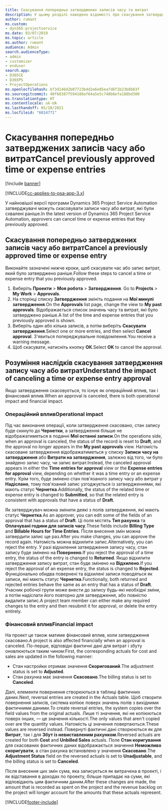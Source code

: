 ```yaml
---
title: Скасування попередньо затверджених записів часу та витрат
description: У цьому розділі наведено відомості про скасування затвердженого часу та транзакцій за витратами проекту.
author: rumant
ms.custom:
- dyn365-projectservice
ms.date: 03/07/2019
ms.topic: article
ms.author: rumant
audience: Admin
search.audienceType:
- admin
- customizer
- enduser
search.app:
- D365CE
- D365PS
- ProjectOperations
ms.openlocfilehash: bf3d146d2b07723b4d2e6e85eafd6f1b23b8b83f
ms.sourcegitcommit: 40f68387f594180af64a5e5c748b6efa188bd300
ms.translationtype: HT
ms.contentlocale: uk-UA
ms.lasthandoff: 05/10/2021
ms.locfileid: "6014771"
---
```

# <a name="cancel-previously-approved-time-or-expense-entries"></a><span data-ttu-id="73b9c-103">Скасування попередньо затверджених записів часу або витрат</span><span class="sxs-lookup"><span data-stu-id="73b9c-103">Cancel previously approved time or expense entries</span></span>

[!include [banner](../includes/psa-now-project-operations.md)]

[!INCLUDE[cc-applies-to-psa-app-3.x](../includes/cc-applies-to-psa-app-3x.md)]

<span data-ttu-id="73b9c-104">У найновішої версії програми Dynamics 365 Project Service Automation затверджувачі можуть скасовувати записи часу або витрат, які були схвалені раніше.</span><span class="sxs-lookup"><span data-stu-id="73b9c-104">In the latest version of Dynamics 365 Project Service Automation, approvers can cancel time or expense entries that they previously approved.</span></span>

## <a name="cancel-a-previously-approved-time-or-expense-entry"></a><span data-ttu-id="73b9c-105">Скасування попередньо затверджених записів часу або витрат</span><span class="sxs-lookup"><span data-stu-id="73b9c-105">Cancel a previously approved time or expense entry</span></span>

<span data-ttu-id="73b9c-106">Виконайте зазначені нижче кроки, щоб скасувати час або запис витрат, який було затверджено раніше.</span><span class="sxs-lookup"><span data-stu-id="73b9c-106">Follow these steps to cancel a time or expense entry that you previously approved.</span></span>

1. <span data-ttu-id="73b9c-107">Виберіть **Проекти** \> **Моя робота** \> **Затвердження**. </span><span class="sxs-lookup"><span data-stu-id="73b9c-107">Go to **Projects** \> **My Work** \> **Approvals**.</span></span>
2. <span data-ttu-id="73b9c-108">На сторінці списку **Затвердження** змініть подання на **Мої минулі затвердження**.</span><span class="sxs-lookup"><span data-stu-id="73b9c-108">On the **Approvals** list page, change the view to **My past approvals**.</span></span> <span data-ttu-id="73b9c-109">Відображається список значень часу та витрат, які було затверджено раніше.</span><span class="sxs-lookup"><span data-stu-id="73b9c-109">A list of the time and expense entries that you previously approved is shown.</span></span>
3. <span data-ttu-id="73b9c-110">Виберіть один або кілька записів, а потім виберіть **Скасувати затвердження**.</span><span class="sxs-lookup"><span data-stu-id="73b9c-110">Select one or more entries, and then select **Cancel approval**.</span></span> <span data-ttu-id="73b9c-111">З'явиться попереджувальне повідомлення.</span><span class="sxs-lookup"><span data-stu-id="73b9c-111">You receive a warning message.</span></span>
4. <span data-ttu-id="73b9c-112">Щоб скасувати, натисніть кнопку **ОК**.</span><span class="sxs-lookup"><span data-stu-id="73b9c-112">Select **OK** to cancel the approval.</span></span>

## <a name="understand-the-impact-of-canceling-a-time-or-expense-entry-approval"></a><span data-ttu-id="73b9c-113">Розуміння наслідків скасування затвердження запису часу або витрат</span><span class="sxs-lookup"><span data-stu-id="73b9c-113">Understand the impact of canceling a time or expense entry approval</span></span>

<span data-ttu-id="73b9c-114">Якщо затвердження скасовується, то існує як операційний вплив, так і фінансовий вплив.</span><span class="sxs-lookup"><span data-stu-id="73b9c-114">When an approval is canceled, there is both operational impact and financial impact.</span></span>

### <a name="operational-impact"></a><span data-ttu-id="73b9c-115">Операційний вплив</span><span class="sxs-lookup"><span data-stu-id="73b9c-115">Operational impact</span></span>

<span data-ttu-id="73b9c-116">Під час виконання операції, коли затвердження скасовано, стан запису буде скинуто до **Чернетки**, а затвердження більше не відображатиметься в поданні **Мої останні записи**.</span><span class="sxs-lookup"><span data-stu-id="73b9c-116">On the operations side, when an approval is canceled, the status of the record is reset to **Draft**, and the approval no longer appears in the **My past approvals** view.</span></span> <span data-ttu-id="73b9c-117">Натомість скасоване затвердження відображатиметься у списку **Записи часу на затвердження** або **Витрати на затвердження**, залежно від того, чи було знайдено запис часу, чи запис витрат.</span><span class="sxs-lookup"><span data-stu-id="73b9c-117">Instead, the canceled approval appears in either the **Time entries for approval** view or the **Expense entries for approval** view, depending on whether it was a time entry or an expense entry.</span></span> <span data-ttu-id="73b9c-118">Крім того, буде змінено стан пов'язаного запису часу або витрат у **Надіслано**, тому пов'язаний запис узгоджується із затвердженнями, які мають статус **Чернетка**.</span><span class="sxs-lookup"><span data-stu-id="73b9c-118">Additionally, the status of the related time or expense entry is changed to **Submitted**, so that the related entry is consistent with approvals that have a status of **Draft**.</span></span>

<span data-ttu-id="73b9c-119">Як затверджувач можна змінити деякі з полів затвердження, які мають статус **Чернетка**.</span><span class="sxs-lookup"><span data-stu-id="73b9c-119">As an approver, you can edit some of the fields of an approval that has a status of **Draft**.</span></span> <span data-ttu-id="73b9c-120">Ці поля містять **Тип рахунка** та **Оплачувані години для записів часу**.</span><span class="sxs-lookup"><span data-stu-id="73b9c-120">These fields include **Billing Type** and **Billable Hours for Time Entries**.</span></span> <span data-ttu-id="73b9c-121">Після внесення змін можна затвердити запис ще раз.</span><span class="sxs-lookup"><span data-stu-id="73b9c-121">After you make changes, you can approve the record again.</span></span> <span data-ttu-id="73b9c-122">Натомість можна відхилити запис.</span><span class="sxs-lookup"><span data-stu-id="73b9c-122">Alternatively, you can reject the entry.</span></span> <span data-ttu-id="73b9c-123">У разі відхилення затвердження запису часу, стан запису буде змінено на **Повернено**.</span><span class="sxs-lookup"><span data-stu-id="73b9c-123">If you reject the approval of a time entry, the status of the entry is changed to **Returned**.</span></span> <span data-ttu-id="73b9c-124">Якщо відхилити затвердження запису витрат, стан буде змінено на **Відхилено**.</span><span class="sxs-lookup"><span data-stu-id="73b9c-124">If you reject the approval of an expense entry, the status is changed to **Rejected**.</span></span> <span data-ttu-id="73b9c-125">Функціонально обидва повернені та відхилені записи поводяться як записи, які мають статус **Чернетка**.</span><span class="sxs-lookup"><span data-stu-id="73b9c-125">Functionally, both returned and rejected entries behave the same as an entry that has a status of **Draft**.</span></span> <span data-ttu-id="73b9c-126">Учасник робочої групи може внести до запису будь-які необхідні зміни, а потім надіслати його повторно для затвердження, або повністю видалити запис.</span><span class="sxs-lookup"><span data-stu-id="73b9c-126">A project team member can either make any required changes to the entry and then resubmit it for approval, or delete the entry entirely.</span></span>

### <a name="financial-impact"></a><span data-ttu-id="73b9c-127">Фінансовий вплив</span><span class="sxs-lookup"><span data-stu-id="73b9c-127">Financial impact</span></span>

<span data-ttu-id="73b9c-128">На проект це також матиме фінансовий вплив, коли затвердження скасовано.</span><span class="sxs-lookup"><span data-stu-id="73b9c-128">A project is also affected financially when an approval is canceled.</span></span> <span data-ttu-id="73b9c-129">По-перше, відповідні фактичні дані для витрат і збуту оновлюються таким чином:</span><span class="sxs-lookup"><span data-stu-id="73b9c-129">First, the corresponding actuals for cost and sales are updated in the following manner:</span></span>

- <span data-ttu-id="73b9c-130">Стан настройки отримає значення **Скоригований**.</span><span class="sxs-lookup"><span data-stu-id="73b9c-130">The adjustment status is set to **Adjusted**.</span></span>
- <span data-ttu-id="73b9c-131">Стан рахунка має значення **Скасовано**.</span><span class="sxs-lookup"><span data-stu-id="73b9c-131">The billing status is set to **Canceled**.</span></span>

<span data-ttu-id="73b9c-132">Далі, елементи повернення створюються в таблиці фактичних даних.</span><span class="sxs-lookup"><span data-stu-id="73b9c-132">Next, reversal entries are created in the Actuals table.</span></span> <span data-ttu-id="73b9c-133">Щоб створити повернення записів, система копіює поверх значень полів з вихідними фактичними даними.</span><span class="sxs-lookup"><span data-stu-id="73b9c-133">To create reversal entries, the system copies over the field values from the original actuals.</span></span> <span data-ttu-id="73b9c-134">Лише ті значення, які не копіюються поверх інших, — це значення кількості.</span><span class="sxs-lookup"><span data-stu-id="73b9c-134">The only values that aren't copied over are the quantity values.</span></span> <span data-ttu-id="73b9c-135">Натомість ці значення повертаються.</span><span class="sxs-lookup"><span data-stu-id="73b9c-135">These values are reversed instead.</span></span> <span data-ttu-id="73b9c-136">Повернуті фактичні дані створюються як для **Витрат**, так і для **Збут із невиставленим рахунком**.</span><span class="sxs-lookup"><span data-stu-id="73b9c-136">Reversed actuals are created for both **Cost** and **Unbilled Sales** actuals.</span></span> <span data-ttu-id="73b9c-137">Поле **Стан коригування** для скасованих фактичних даних відображається значення **Неможливо скоригувати**, а стан рахунка встановлено у значення **Скасовано**.</span><span class="sxs-lookup"><span data-stu-id="73b9c-137">The **Adjustment Status** field on the reversed actuals is set to **Unadjustable**, and the billing status is set to **Canceled**.</span></span>

<span data-ttu-id="73b9c-138">Після внесення цих змін сума, яка записується як витрачена в проекті, і як відставання в доходах по проекту, більше припадає на суми, які відповідають цим фактичним даним.</span><span class="sxs-lookup"><span data-stu-id="73b9c-138">After these changes are made, the amount that is recorded as spent on the project and the revenue backlog on the project will longer account for the amounts that these actuals represent.</span></span>


[!INCLUDE[footer-include](../includes/footer-banner.md)]